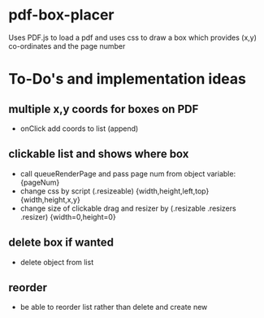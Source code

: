 # pdf-box-placer
Uses PDF.js to load a pdf and uses css to draw a box which provides (x,y) co-ordinates and the page number


# To-Do's and implementation ideas

## multiple x,y coords for boxes on PDF
- onClick add coords to list (append)

## clickable list and shows where box 
- call queueRenderPage and pass page num from object variable: {pageNum}
- change css by script (.resizeable) {width,height,left,top} {width,height,x,y}
- change size of clickable drag and resizer by (.resizable .resizers .resizer) {width=0,height=0}

## delete box if wanted
- delete object from list

## reorder
- be able to reorder list rather than delete and create new
